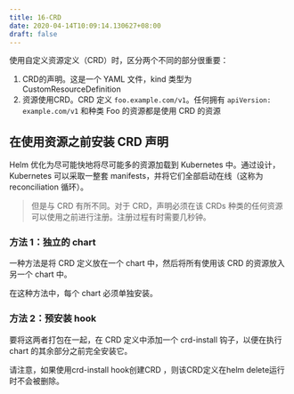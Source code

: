 ```yaml
---
title: 16-CRD
date: 2020-04-14T10:09:14.130627+08:00
draft: false
---
```


使用自定义资源定义（CRD）时，区分两个不同的部分很重要：

1. CRD的声明。这是一个 YAML 文件，kind 类型为 CustomResourceDefinition
2. 资源使用CRD。CRD 定义 `foo.example.com/v1`。任何拥有 `apiVersion: example.com/v1` 和种类 Foo 的资源都是使用 CRD 的资源

## 在使用资源之前安装 CRD 声明

Helm 优化为尽可能快地将尽可能多的资源加载到 Kubernetes 中。通过设计，Kubernetes 可以采取一整套 manifests，并将它们全部启动在线（这称为 reconciliation 循环）。

> 但是与 CRD 有所不同。对于 CRD，声明必须在该 CRDs 种类的任何资源可以使用之前进行注册。注册过程有时需要几秒钟。

### 方法 1：独立的 chart

一种方法是将 CRD 定义放在一个 chart 中，然后将所有使用该 CRD 的资源放入另一个 chart 中。

在这种方法中，每个 chart 必须单独安装。

### 方法 2：预安装 hook

要将这两者打包在一起，在 CRD 定义中添加一个 crd-install 钩子，以便在执行 chart 的其余部分之前完全安装它。

请注意，如果使用crd-install hook创建CRD ，则该CRD定义在helm delete运行时不会被删除。
